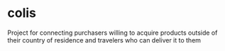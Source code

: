 colis
=====

Project for connecting purchasers willing to acquire products outside of their country of residence and travelers who can deliver it to them

